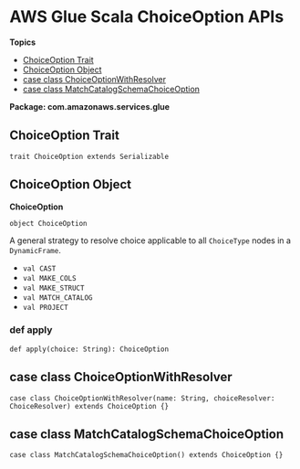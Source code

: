 # AWS Glue Scala ChoiceOption APIs<a name="glue-etl-scala-apis-glue-choiceoption"></a>

**Topics**
+ [ChoiceOption Trait](#glue-etl-scala-apis-glue-choiceoption-trait)
+ [ChoiceOption Object](#glue-etl-scala-apis-glue-choiceoption-object)
+ [case class ChoiceOptionWithResolver](#glue-etl-scala-apis-glue-choiceoptionwithresolver-case-class)
+ [case class MatchCatalogSchemaChoiceOption](#glue-etl-scala-apis-glue-matchcatalogschemachoiceoption-case-class)

**Package: com\.amazonaws\.services\.glue**

## ChoiceOption Trait<a name="glue-etl-scala-apis-glue-choiceoption-trait"></a>

```
trait ChoiceOption extends Serializable 
```

## ChoiceOption Object<a name="glue-etl-scala-apis-glue-choiceoption-object"></a>

 **ChoiceOption**

```
object ChoiceOption
```

A general strategy to resolve choice applicable to all `ChoiceType` nodes in a `DynamicFrame`\.
+ `val CAST`
+ `val MAKE_COLS`
+ `val MAKE_STRUCT`
+ `val MATCH_CATALOG`
+ `val PROJECT`

### def apply<a name="glue-etl-scala-apis-glue-choiceoption-object-def-apply"></a>

```
def apply(choice: String): ChoiceOption
```



## case class ChoiceOptionWithResolver<a name="glue-etl-scala-apis-glue-choiceoptionwithresolver-case-class"></a>

```
case class ChoiceOptionWithResolver(name: String, choiceResolver: ChoiceResolver) extends ChoiceOption {}
```



## case class MatchCatalogSchemaChoiceOption<a name="glue-etl-scala-apis-glue-matchcatalogschemachoiceoption-case-class"></a>

```
case class MatchCatalogSchemaChoiceOption() extends ChoiceOption {}
```

